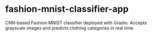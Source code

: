 # fashion-mnist-classifier-app
CNN-based Fashion MNIST classifier deployed with Gradio. Accepts grayscale images and predicts clothing categories in real time.
